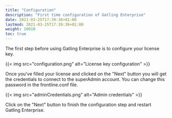 ```yaml
---
title: "Configuration"
description: "First time configuration of Gatling Enterprise"
date: 2021-03-25T17:39:36+01:00
lastmod: 2021-03-25T17:39:36+01:00
weight: 10010
toc: true
---
```


The first step before using Gatling Enterprise is to configure your license key.

{{< img src="configuration.png" alt="License key configuration" >}}

Once you've filled your license and clicked on the "Next" button you will get the credentials to connect to the superAdmin account. You can change this password in the frontline.conf file.

{{< img src="adminCredentials.png" alt="Admin credentials" >}}

Click on the "Next" button to finish the configuration step and restart Gatling Enterprise.
